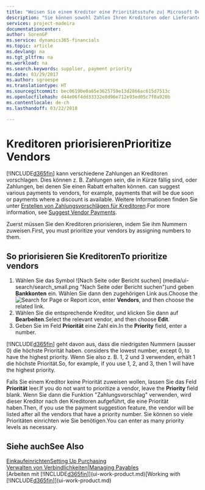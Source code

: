 ```yaml
---
title: "Weisen Sie einem Kreditor eine Prioritätsstufe zu| Microsoft Docs"
description: "Sie können sowohl Zahlen Ihren Kreditoren oder Lieferanten zuweisen, um sie zu priorisieren und Zahlungsvorschläge in Finance and Operations, Business edition zu erleichtern."
services: project-madeira
documentationcenter: 
author: SorenGP
ms.service: dynamics365-financials
ms.topic: article
ms.devlang: na
ms.tgt_pltfrm: na
ms.workload: na
ms.search.keywords: supplier, payment priority
ms.date: 03/29/2017
ms.author: sgroespe
ms.translationtype: HT
ms.sourcegitcommit: bec0619be0a65e3625759e13d2866ac615d7513c
ms.openlocfilehash: d44e06f4dd33332e8d96e712e93ed05c7f0a920b
ms.contentlocale: de-ch
ms.lasthandoff: 03/22/2018

---
```

# <a name="prioritize-vendors"></a><span data-ttu-id="094de-103">Kreditoren priorisieren</span><span class="sxs-lookup"><span data-stu-id="094de-103">Prioritize Vendors</span></span>
[!INCLUDE[d365fin](includes/d365fin_md.md)]<span data-ttu-id="094de-104"> kann verschiedene Zahlungen an Kreditoren vorschlagen. Dies können z. B. Zahlungen sein, die in Kürze fällig sind, oder Zahlungen, bei denen Sie einen Rabatt erhalten können.</span><span class="sxs-lookup"><span data-stu-id="094de-104"> can suggest various payments to vendors, for example, payments that will be due soon or payments where a discount is available.</span></span> <span data-ttu-id="094de-105">Weitere Informationen finden Sie unter [Erstellen von Zahlungsvorschlägen für Kreditoren](payables-how-suggest-vendor-payments.md).</span><span class="sxs-lookup"><span data-stu-id="094de-105">For more information, see [Suggest Vendor Payments](payables-how-suggest-vendor-payments.md).</span></span>

<span data-ttu-id="094de-106">Zuerst müssen Sie den Kreditoren priorisieren, indem Sie ihm Nummern zuweisen.</span><span class="sxs-lookup"><span data-stu-id="094de-106">First, you must prioritize your vendors by assigning numbers to them.</span></span>

## <a name="to-prioritize-vendors"></a><span data-ttu-id="094de-107">So priorisieren Sie Kreditoren</span><span class="sxs-lookup"><span data-stu-id="094de-107">To prioritize vendors</span></span>
1. <span data-ttu-id="094de-108">Wählen Sie das Symbol ![Nach Seite oder Bericht suchen] (media/ui-search/search_small.png "Nach Seite oder Bericht suchen")und geben **Bankkonten** ein. Wählen Sie dann den zugehörigen Link aus.</span><span class="sxs-lookup"><span data-stu-id="094de-108">Choose the ![Search for Page or Report](media/ui-search/search_small.png "Search for Page or Report icon") icon, enter **Vendors**, and then choose the related link.</span></span>
2. <span data-ttu-id="094de-109">Wählen Sie die entsprechende Kreditor, und klicken Sie dann auf **Bearbeiten**.</span><span class="sxs-lookup"><span data-stu-id="094de-109">Select the relevant vendor, and then choose **Edit**.</span></span>
3. <span data-ttu-id="094de-110">Geben Sie im Feld **Priorität** eine Zahl ein.</span><span class="sxs-lookup"><span data-stu-id="094de-110">In the **Priority** field, enter a number.</span></span>

[!INCLUDE[d365fin](includes/d365fin_md.md)]<span data-ttu-id="094de-111"> geht davon aus, dass die niedrigsten Nummern (ausser 0) die höchste Priorität haben.</span><span class="sxs-lookup"><span data-stu-id="094de-111"> considers the lowest number, except 0, to have the highest priority.</span></span> <span data-ttu-id="094de-112">Wenn Sie also z. B. 1, 2 und 3 verwenden, erhält 1 die höchste Priorität.</span><span class="sxs-lookup"><span data-stu-id="094de-112">So, for example, if you use 1, 2, and 3, then 1 will have the highest priority.</span></span>

<span data-ttu-id="094de-113">Falls Sie einem Kreditor keine Priorität zuweisen wollen, lassen Sie das Feld **Priorität** leer.</span><span class="sxs-lookup"><span data-stu-id="094de-113">If you do not want to prioritize a vendor, leave the **Priority** field blank.</span></span> <span data-ttu-id="094de-114">Wenn Sie dann die Funktion "Zahlungsvorschlag" verwenden, wird dieser Kreditor nach den Kreditoren aufgeführt, die eine Priorität haben.</span><span class="sxs-lookup"><span data-stu-id="094de-114">Then, if you use the payment suggestion feature, the vendor will be listed after all the vendors that have a priority number.</span></span> <span data-ttu-id="094de-115">Sie können so viele Prioritäten einrichten wie Sie benötigen.</span><span class="sxs-lookup"><span data-stu-id="094de-115">You can enter as many priority levels as necessary.</span></span>

## <a name="see-also"></a><span data-ttu-id="094de-116">Siehe auch</span><span class="sxs-lookup"><span data-stu-id="094de-116">See Also</span></span>
[<span data-ttu-id="094de-117">Einkaufeinrichten</span><span class="sxs-lookup"><span data-stu-id="094de-117">Setting Up Purchasing</span></span>](purchasing-setup-purchasing.md)  
[<span data-ttu-id="094de-118">Verwalten von Verbindlichkeiten|</span><span class="sxs-lookup"><span data-stu-id="094de-118">Managing Payables</span></span>](payables-manage-payables.md)  
<span data-ttu-id="094de-119">[Arbeiten mit [!INCLUDE[d365fin](includes/d365fin_md.md)]](ui-work-product.md)</span><span class="sxs-lookup"><span data-stu-id="094de-119">[Working with [!INCLUDE[d365fin](includes/d365fin_md.md)]](ui-work-product.md)</span></span>

